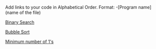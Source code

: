 Add links to your code in Alphabetical Order.
Format: -[Program name](name of the file)

[Binary Search](binary_search.cpp)

[Bubble Sort](bubble_sort.cpp)

[Minimum number of 1's](https://github.com/AparnaJuhi/DS-Algo-Zone/blob/main/CPP/Row%20with%20minimum%20number%20of%201s%20in%20C%2B%2B.cpp)
